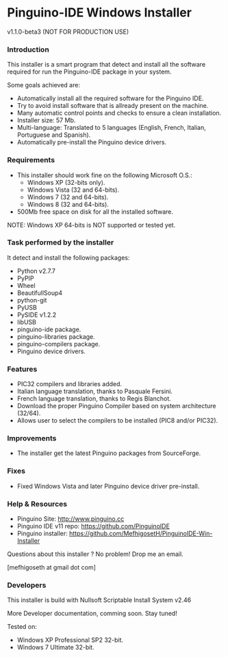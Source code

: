 Pinguino-IDE Windows Installer
==============================

v1.1.0-beta3 (NOT FOR PRODUCTION USE)

### Introduction

This installer is a smart program that detect and install all the software
required for run the Pinguino-IDE package in your system.

Some goals achieved are:

* Automatically install all the required software for the Pinguino IDE.
* Try to avoid install software that is allready present on the machine.
* Many automatic control points and checks to ensure a clean installation.
* Installer size: 57 Mb.
* Multi-language: Translated to 5 languages (English, French, Italian,
  Portuguese and Spanish).
* Automatically pre-install the Pinguino device drivers.

### Requirements

* This installer should work fine on the following Microsoft O.S.:
  + Windows XP (32-bits only).
  + Windows Vista (32 and 64-bits).
  + Windows 7 (32 and 64-bits).
  + Windows 8 (32 and 64-bits).
* 500Mb free space on disk for all the installed software.

NOTE: Windows XP 64-bits is NOT supported or tested yet.

### Task performed by the installer

It detect and install the following packages:

* Python v2.7.7
* PyPIP
* Wheel
* BeautifullSoup4
* python-git
* PyUSB
* PySIDE v1.2.2
* libUSB
* pinguino-ide package.
* pinguino-libraries package.
* pinguino-compilers package.
* Pinguino device drivers.

### Features
* PIC32 compilers and libraries added.
* Italian language translation, thanks to Pasquale Fersini.
* French language translation, thanks to Regis Blanchot.
* Download the proper Pinguino Compiler based on system architecture (32/64).
* Allows user to select the compilers to be installed (PIC8 and/or PIC32).

### Improvements
* The installer get the latest Pinguino packages from SourceForge.

### Fixes
* Fixed Windows Vista and later Pinguino device driver pre-install.

### Help & Resources

* Pinguino Site: http://www.pinguino.cc
* Pinguino IDE v11 repo: https://github.com/PinguinoIDE
* Pinguino installer: https://github.com/MefhigosetH/PinguinoIDE-Win-Installer

Questions about this installer ? No problem! Drop me an email.

[mefhigoseth at gmail dot com]

### Developers

This installer is build with Nullsoft Scriptable Install System v2.46

More Developer documentation, comming soon. Stay tuned!

Tested on:

* Windows XP Professional SP2 32-bit.
* Windows 7 Ultimate 32-bit.